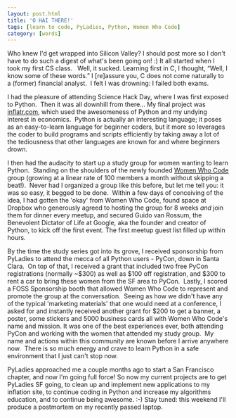 ```yaml
---
layout: post.html
title: 'O HAI THERE!'
tags: [learn to code, PyLadies, Python, Women Who Code]
category: [words]
---
```


Who knew I'd get wrapped into Silicon Valley? I should post more so I don't have to do such a digest of what's been going on! :) It all started when I took my first CS class.   Well, it sucked. Learning first in C, I thought, “Well, I know some of these words.” I [re]assure you, C does not come naturally to a (former) financial analyst.  I felt
I was drowning: I failed both exams. 

I had the pleasure of attending Science Hack Day, where I was first exposed to Python.  Then it was all downhill from there... My final project was [inflatr.com][inflatr], which used the awesomeness of Python and my undying interest in economics.  Python is actually an interesting language; it poses as an easy-to-learn language for beginner coders, but it more so leverages the coder to build programs and scripts efficiently by taking away a lot of the tediousness that other languages are known for and where beginners drown. 

I then had the audacity to start up a study group for women wanting to learn Python.  Standing on the shoulders of the newly founded [Women Who Code][Women Who Code] group (growing at a linear rate of 100 members a month without skipping a beat!).  Never had I organized a group like this before, but let me tell you: it was so easy, it begged to be done.  Within a few days of conceiving of the idea, I had gotten the 'okay' from Women Who Code, found space at Dropbox who generously agreed to hosting the group for 8 weeks *and* join them for dinner every meetup, and secured Guido van Rossum, the Benevolent Dictator of Life at Google, aka the founder and creator of Python, to kick off the first event. The first meetup guest list filled up within hours. 

By the time the study series got into its grove, I received sponsorship from PyLadies to attend the mecca of all Python users - PyCon, down in Santa Clara.  On top of that, I received a grant that included two free PyCon registrations (normally \~\$300) as well as \$100 off registration, and \$300 to rent a car to bring these women from the SF area to PyCon.  Lastly, I scored a FOSS Sponsorship booth that allowed Women Who Code to represent and promote the group at the conversation.  Seeing as how we didn't have any of the typical 'marketing materials' that one would need at a conference, I asked for and instantly received another grant for \$200 to get a banner, a poster, some stickers and 5000 business cards all with Women Who Code's name and mission. It was one of the best experiences ever, both attending PyCon and working with the women that attended my study group.  My name and actions within this community are known before I arrive anywhere now.  There is so much energy and crave to learn Python in a safe environment that I just can't stop now. 

PyLadies approached me a couple months ago to start a San Francisco chapter, and now I'm going full force! So now my current projects are to get PyLadies SF going, to clean up and implement new applications to my inflation site, to continue coding in Python and increase my algorithms education, and to continue being awesome. :-) Stay tuned: this weekend I'll produce a postmortem on my recently passed laptop.

[inflatr]: http://inflatr.com "InflatR"
[Women Who Code]: http://www.meetup.com/women-who-code-sf "Women Who Code meetup"